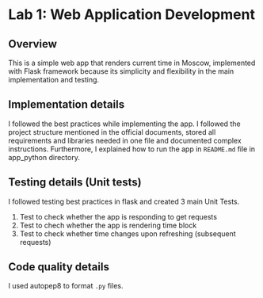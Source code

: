 # Lab 1: Web Application Development

## Overview

This is a simple web app that renders current time in Moscow, implemented with Flask framework because its simplicity and flexibility in the main implementation and testing.

## Implementation details

I followed the best practices while implementing the app. I followed the project structure mentioned in the official documents, stored all requirements and libraries needed in one file and documented complex instructions. Furthermore, I explained how to run the app in `README.md` file in app_python directory.

## Testing details (Unit tests)

I followed testing best practices in flask and created 3 main Unit Tests.

1. Test to check whether the app is responding to get requests
2. Test to chech whether the app is rendering time block
3. Test to check whether time changes upon refreshing (subsequent requests)

## Code quality details

I used autopep8 to format `.py` files.
